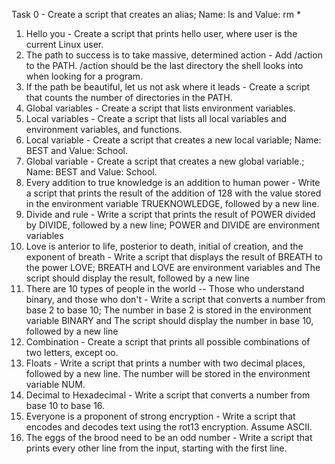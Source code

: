 Task 0 - Create a script that creates an alias; Name: ls and Value: rm *
1. Hello you - Create a script that prints hello user, where user is the current Linux user.
2. The path to success is to take massive, determined action - Add /action to the PATH. /action should be the last directory the shell looks into when looking for a program.
3. If the path be beautiful, let us not ask where it leads - Create a script that counts the number of directories in the PATH.
4. Global variables - Create a script that lists environment variables.
5. Local variables - Create a script that lists all local variables and environment variables, and functions.
6. Local variable - Create a script that creates a new local variable; Name: BEST and Value: School.
7. Global variable - Create a script that creates a new global variable.; Name: BEST and Value: School.
8. Every addition to true knowledge is an addition to human power - Write a script that prints the result of the addition of 128 with the value stored in the environment variable TRUEKNOWLEDGE, followed by a new line.
9. Divide and rule - Write a script that prints the result of POWER divided by DIVIDE, followed by a new line; POWER and DIVIDE are environment variables
10. Love is anterior to life, posterior to death, initial of creation, and the exponent of breath - Write a script that displays the result of BREATH to the power LOVE; BREATH and LOVE are environment variables and The script should display the result, followed by a new line
11. There are 10 types of people in the world -- Those who understand binary, and those who don't - Write a script that converts a number from base 2 to base 10; The number in base 2 is stored in the environment variable BINARY and The script should display the number in base 10, followed by a new line
12. Combination - Create a script that prints all possible combinations of two letters, except oo.
13. Floats - Write a script that prints a number with two decimal places, followed by a new line. The number will be stored in the environment variable NUM.
14. Decimal to Hexadecimal - Write a script that converts a number from base 10 to base 16.
15. Everyone is a proponent of strong encryption - Write a script that encodes and decodes text using the rot13 encryption. Assume ASCII.
16. The eggs of the brood need to be an odd number - Write a script that prints every other line from the input, starting with the first line.
